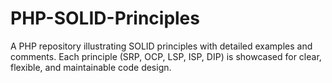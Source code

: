 # PHP-SOLID-Principles
A PHP repository illustrating SOLID principles with detailed examples and comments. Each principle (SRP, OCP, LSP, ISP, DIP) is showcased for clear, flexible, and maintainable code design.
